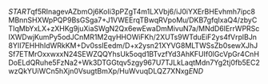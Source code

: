 $START$qf5RInagevAZbmOj6KoIi3pPZgT4m1LXVbj6/iJ0iYXErBHEvhmh7ipc8MBnnSHXWpPQP9BsGSga7+J1VWEErqTBwqRVpoMu/DKB7gfqIxaQ4/zbyCTIqMbYxLX+zXHKg9juXiaSWgN2Qx6ewEwaDmMivuN7a/MNdD6lErrWPRScIXWDwjKumPy5odJCnMR1M2qyHHOWiFKh/2XUTs9WTduEiF2ys4fVrplBJn8YII7EHHhIdWRkKM+Dv0ssIEedm/D+x2ysn21XYVG8MLTWSsZb0sewXJhJSf7ETMrOxxwxxN24SEWZQQYhsUk5oqd1BTvzfYd3AhKFUIf0lGcVpGr4CnHDoELdQRuhe5FzNa2+Wk3DTGGtqv5zgy967U7TJLkLaqtMdn7Yg2tj0fb5EC2wzQkYUiWCn5hXjn0VsugtBmXp/HuWvuqDLQZ7XNxg$END$